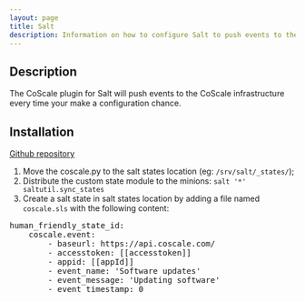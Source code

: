 ```yaml
---
layout: page
title: Salt
description: Information on how to configure Salt to push events to the CoScale platform.
---
```

## Description
The CoScale plugin for Salt will push events to the CoScale infrastructure every time your make a configuration chance.

## Installation
<a href="https://github.com/CoScale/coscale-salt-plugin" target="_blank" class="btn btn-large btn-info"><i class="fa fa-3x fa-fw fa-github-square"></i> Github repository</a>

1. Move the coscale.py to the salt states location (eg: `/srv/salt/_states/`);
2. Distribute the custom state module to the minions:
    `salt '*' saltutil.sync_states`
3. Create a salt state in salt states location by adding a file named `coscale.sls` with the following content:

<pre>
human_friendly_state_id:                                        # An arbitrary state ID declaration.
    coscale.event:                                              # The custom state module name. The function in the custom state module.
        - baseurl: https://api.coscale.com/                     # Specify the required ``baseurl`` parameter.
        - accesstoken: [[accesstoken]]                          # Specify the required ``accesstoken`` parameter.
        - appid: [[appId]]                                      # Specify the required ``appid`` parameter.
        - event_name: 'Software updates'                        # Specify the required ``event_name`` parameter.
        - event_message: 'Updating software'                    # Specify the required ``event_message`` parameter.
        - event_timestamp: 0                                    # Specify the optional ``event_timestamp`` parameter.
</pre>
